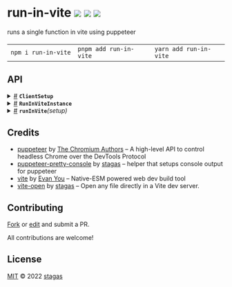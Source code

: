 <h1>
run-in-vite <a href="https://npmjs.org/package/run-in-vite"><img src="https://img.shields.io/badge/npm-v0.0.1-F00.svg?colorA=000"/></a> <a href="src"><img src="https://img.shields.io/badge/loc-104-FFF.svg?colorA=000"/></a> <a href="LICENSE"><img src="https://img.shields.io/badge/license-MIT-F0B.svg?colorA=000"/></a>
</h1>

<p></p>

runs a single function in vite using puppeteer

<h4>
<table><tr><td title="Triple click to select and copy paste">
<code>npm i run-in-vite </code>
</td><td title="Triple click to select and copy paste">
<code>pnpm add run-in-vite </code>
</td><td title="Triple click to select and copy paste">
<code>yarn add run-in-vite</code>
</td></tr></table>
</h4>

## API

<p>  <details id="ClientSetup$9" title="Interface" ><summary><span><a href="#ClientSetup$9">#</a></span>  <code><strong>ClientSetup</strong></code>    </summary>  <a href="src/run-in-vite.ts#L19">src/run-in-vite.ts#L19</a>  <ul>        <p>  <details id="headless$12" title="Property" ><summary><span><a href="#headless$12">#</a></span>  <code><strong>headless</strong></code>    </summary>  <a href="src/run-in-vite.ts#L25">src/run-in-vite.ts#L25</a>  <ul><p>boolean</p>        </ul></details><details id="html$11" title="Property" ><summary><span><a href="#html$11">#</a></span>  <code><strong>html</strong></code>    </summary>  <a href="src/run-in-vite.ts#L21">src/run-in-vite.ts#L21</a>  <ul><p>string</p>        </ul></details><details id="include$10" title="Property" ><summary><span><a href="#include$10">#</a></span>  <code><strong>include</strong></code>    </summary>  <a href="src/run-in-vite.ts#L20">src/run-in-vite.ts#L20</a>  <ul><p>string</p>        </ul></details><details id="launchOptions$17" title="Property" ><summary><span><a href="#launchOptions$17">#</a></span>  <code><strong>launchOptions</strong></code>    </summary>  <a href="src/run-in-vite.ts#L29">src/run-in-vite.ts#L29</a>  <ul><p><span>PuppeteerLaunchOptions</span></p>        </ul></details><details id="watch$13" title="Property" ><summary><span><a href="#watch$13">#</a></span>  <code><strong>watch</strong></code>    </summary>  <a href="src/run-in-vite.ts#L26">src/run-in-vite.ts#L26</a>  <ul><p>boolean</p>        </ul></details><details id="consoleFilter$14" title="Method" ><summary><span><a href="#consoleFilter$14">#</a></span>  <code><strong>consoleFilter</strong></code><em>(args)</em>    </summary>  <a href="src/run-in-vite.ts#L28">src/run-in-vite.ts#L28</a>  <ul>    <p>    <details id="args$16" title="Parameter" ><summary><span><a href="#args$16">#</a></span>  <code><strong>args</strong></code>    </summary>    <ul><p>any  []</p>        </ul></details>  <p><strong>consoleFilter</strong><em>(args)</em>  &nbsp;=&gt;  <ul>any  []</ul></p></p>    </ul></details></p></ul></details><details id="RunInViteInstance$1" title="Interface" ><summary><span><a href="#RunInViteInstance$1">#</a></span>  <code><strong>RunInViteInstance</strong></code>    </summary>  <a href="src/run-in-vite.ts#L11">src/run-in-vite.ts#L11</a>  <ul>        <p>  <details id="browser$3" title="Property" ><summary><span><a href="#browser$3">#</a></span>  <code><strong>browser</strong></code>    </summary>  <a href="src/run-in-vite.ts#L13">src/run-in-vite.ts#L13</a>  <ul><p><span>Browser</span></p>        </ul></details><details id="page$4" title="Property" ><summary><span><a href="#page$4">#</a></span>  <code><strong>page</strong></code>    </summary>  <a href="src/run-in-vite.ts#L14">src/run-in-vite.ts#L14</a>  <ul><p><span>Page</span></p>        </ul></details><details id="server$2" title="Property" ><summary><span><a href="#server$2">#</a></span>  <code><strong>server</strong></code>    </summary>  <a href="src/run-in-vite.ts#L12">src/run-in-vite.ts#L12</a>  <ul><p><span>ViteServer</span></p>        </ul></details><details id="close$5" title="Method" ><summary><span><a href="#close$5">#</a></span>  <code><strong>close</strong></code><em>()</em>    </summary>  <a href="src/run-in-vite.ts#L15">src/run-in-vite.ts#L15</a>  <ul>    <p>      <p><strong>close</strong><em>()</em>  &nbsp;=&gt;  <ul><span>Promise</span>&lt;void&gt;</ul></p></p>    </ul></details><details id="flush$7" title="Method" ><summary><span><a href="#flush$7">#</a></span>  <code><strong>flush</strong></code><em>()</em>    </summary>  <a href="src/run-in-vite.ts#L16">src/run-in-vite.ts#L16</a>  <ul>    <p>      <p><strong>flush</strong><em>()</em>  &nbsp;=&gt;  <ul><span>Promise</span>&lt;void&gt;</ul></p></p>    </ul></details></p></ul></details><details id="runInVite$18" title="Function" ><summary><span><a href="#runInVite$18">#</a></span>  <code><strong>runInVite</strong></code><em>(setup)</em>    </summary>  <a href="src/run-in-vite.ts#L32">src/run-in-vite.ts#L32</a>  <ul>    <p>    <details id="setup$20" title="Parameter" ><summary><span><a href="#setup$20">#</a></span>  <code><strong>setup</strong></code>    </summary>    <ul><p><span>Partial</span>&lt;<a href="#ClientSetup$9">ClientSetup</a>&gt;</p>        </ul></details>  <p><strong>runInVite</strong><em>(setup)</em>  &nbsp;=&gt;  <ul><span>Promise</span>&lt;<a href="#RunInViteInstance$1">RunInViteInstance</a>&gt;</ul></p></p>    </ul></details></p>

## Credits

- [puppeteer](https://npmjs.org/package/puppeteer) by [The Chromium Authors](https://github.com/puppeteer) &ndash; A high-level API to control headless Chrome over the DevTools Protocol
- [puppeteer-pretty-console](https://npmjs.org/package/puppeteer-pretty-console) by [stagas](https://github.com/stagas) &ndash; helper that setups console output for puppeteer
- [vite](https://npmjs.org/package/vite) by [Evan You](https://github.com/vitejs) &ndash; Native-ESM powered web dev build tool
- [vite-open](https://npmjs.org/package/vite-open) by [stagas](https://github.com/stagas) &ndash; Open any file directly in a Vite dev server.

## Contributing

[Fork](https://github.com/stagas/run-in-vite/fork) or [edit](https://github.dev/stagas/run-in-vite) and submit a PR.

All contributions are welcome!

## License

<a href="LICENSE">MIT</a> &copy; 2022 [stagas](https://github.com/stagas)
